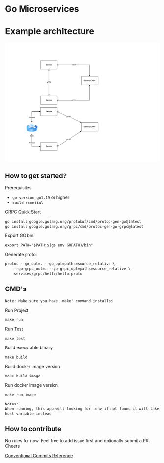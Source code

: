 # Go Microservices

# Example architecture
![Architecture](https://github.com/darmawan01/assets/blob/main/integration.png)

## How to get started?

Prerequisites

- `go version go1.19` or higher
- `build-esential`

[GRPC Quick Start](https://grpc.io/docs/languages/go/quickstart/)
```
go install google.golang.org/protobuf/cmd/protoc-gen-go@latest
go install google.golang.org/grpc/cmd/protoc-gen-go-grpc@latest

```

Export GO bin:
```
export PATH="$PATH:$(go env GOPATH)/bin"
```

Generate proto:
```
protoc --go_out=. --go_opt=paths=source_relative \
    --go-grpc_out=. --go-grpc_opt=paths=source_relative \
    services/grpc/hello/hello.proto
```

## CMD's
`Note: Make sure you have 'make' command installed`

Run Project
```
make run
```

Run Test
```
make test
```

Build executable binary
```
make build
```

Build docker image version
```
make build-image
```

Run docker image version
```
make run-image
```
```
Notes: 
When running, this app will looking for .env if not found it will take host variable instead
```

## How to contribute

No rules for now. Feel free to add issue first and optionally submit a PR. Cheers

[Conventional Commits Reference](https://www.conventionalcommits.org/en/v1.0.0/#specification)